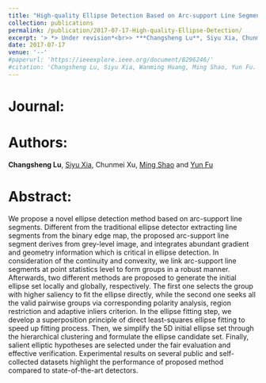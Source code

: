 ```yaml
---
title: "High-quality Ellipse Detection Based on Arc-support Line Segments"
collection: publications
permalink: /publication/2017-07-17-High-quality-Ellipse-Detection/
excerpt: '> *> Under revision*<br>> ***Changsheng Lu**, Siyu Xia, Chunmei Xu, Ming Shao and Yun Fu*<br>> We propose a novel ellipse detection method based on arc-support line segments. Different from the traditional ellipse detector extracting line segments from the binary edge map, the proposed arc-support line segment derives from grey-level image, and integrates abundant gradient and geometry information which is critical in ellipse detection. In consideration of the continuity and convexity, we link arc-support line segments at point statistics level to form groups in a robust manner. Afterwards, two different methods are proposed to generate the initial ellipse set locally and globally, respectively. The first one selects the group with higher saliency to fit the ellipse directly, while the second one seeks all the valid pairwise groups via corresponding polarity analysis, region restriction and adaptive inliers criterion. In the ellipse fitting step, we develop a superposition principle of direct least-squares ellipse fitting to speed up fitting process. Then, we simplify the 5D initial ellipse set through the hierarchical clustering and formulate the ellipse candidate set. Finally, salient elliptic hypotheses are selected under the fair evaluation and effective verification.'
date: 2017-07-17
venue: '--'
#paperurl: 'https://ieeexplore.ieee.org/document/8296246/'
#citation: 'Changsheng Lu, Siyu Xia, Wanming Huang, Ming Shao, Yun Fu. Circle Detection by Arc-support Line Segments. In: The 24rd IEEE International Conference on Image Processing (ICIP).'
---
```


Journal:
===


Authors: 
===
**Changsheng Lu**, [Siyu Xia](http://automation.seu.edu.cn/Articles.aspx?id=2310), Chunmei Xu, [Ming Shao](http://www.cis.umassd.edu/~mshao/) and [Yun Fu](http://www1.ece.neu.edu/~yunfu/)

Abstract: 
===
We propose a novel ellipse detection method based on arc-support line segments. Different from the traditional ellipse detector extracting line segments from the binary edge map, the proposed arc-support line segment derives from grey-level image, and integrates abundant gradient and geometry information which is critical in ellipse detection. In consideration of the continuity and convexity, we link arc-support line segments at point statistics level to form groups in a robust manner. Afterwards, two different methods are proposed to generate the initial ellipse set locally and globally, respectively. The first one selects the group with higher saliency to fit the ellipse directly, while the second one seeks all the valid pairwise groups via corresponding polarity analysis, region restriction and adaptive inliers criterion. In the ellipse fitting step, we develop a superposition principle of direct least-squares ellipse fitting to speed up fitting process. Then, we simplify the 5D initial ellipse set through the hierarchical clustering and formulate the ellipse candidate set. Finally, salient elliptic hypotheses are selected under the fair evaluation and effective verification. Experimental results on several public and self-collected datasets highlight the performance of proposed method compared to state-of-the-art detectors.  
